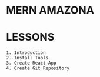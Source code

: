 # MERN AMAZONA

# LESSONS

    1. Introduction
    2. Install Tools
    3. Create React App
    4. Create Git Repository
